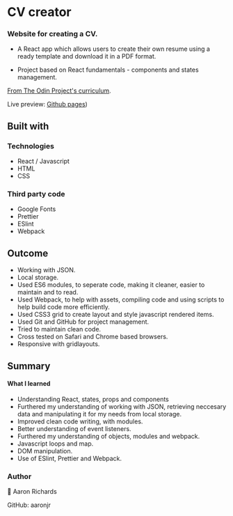 # CV creator

### Website for creating a CV.

- A React app which allows users to create their own resume using a ready template and download it in a PDF format.

- Project based on React fundamentals - components and states management.

[From The Odin Project's curriculum](https://www.theodinproject.com/lessons/node-path-javascript-cv-application).

Live preview: [Github pages](https://aaronjr.github.io/cv-project/))

## Built with

### Technologies

- React / Javascript
- HTML
- CSS

### Third party code

- Google Fonts
- Prettier
- ESlint
- Webpack

## Outcome

- Working with JSON.
- Local storage.
- Used ES6 modules, to seperate code, making it cleaner, easier to maintain and to read.
- Used Webpack, to help with assets, compiling code and using scripts to help build code more efficiently.  
- Used CSS3 grid to create layout and style javascript rendered items.
- Used Git and GitHub for project management.
- Tried to maintain clean code.
- Cross tested on Safari and Chrome based browsers.
- Responsive with gridlayouts.

## Summary

#### What I learned

- Understanding React, states, props and components
- Furthered my understanding of working with JSON, retrieving neccesary data and manipulating it for my needs from local storage. 
- Improved clean code writing, with modules.
- Better understanding of event listeners.
- Furthered my understanding of objects, modules and webpack. 
- Javascript loops and map.
- DOM manipulation.
- Use of ESlint, Prettier and Webpack.

### Author
👤 Aaron Richards

GitHub: aaronjr